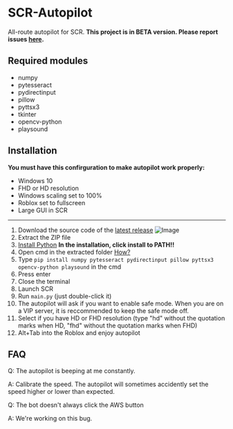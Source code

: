 # SCR-Autopilot
All-route autopilot for SCR.
**This project is in BETA version. Please report issues [here](https://github.com/MaTY-MT/scr-autopilot/issues).**
## Required modules

 - numpy
 - pytesseract
 - pydirectinput
 - pillow
 - pyttsx3
 - tkinter
 - opencv-python
 - playsound

## Installation
**You must have this confirguration to make autopilot work properly:**

 - Windows 10
 - FHD or HD resolution
 - Windows scaling set to 100%
 - Roblox set to fullscreen
 - Large GUI in SCR

-----
 1. Download the source code of the [latest release](https://github.com/MaTY-MT/scr-autopilot/releases) ![Image](https://i.imgur.com/iSwhxYf.png)
 2. Extract the ZIP file
 3. [Install Python](https://www.python.org/downloads/) **In the installation, click install to PATH!!**
 4. Open cmd in the extracted folder [How?](https://i.imgur.com/a1S6GGz.gif)
 5. Type `pip install numpy pytesseract pydirectinput pillow pyttsx3 opencv-python playsound` in the cmd 
 6. Press enter
 7. Close the terminal
 8. Launch SCR
 9. Run `main.py` (just double-click it)
 10. The autopilot will ask if you want to enable safe mode. When you are on a VIP server, it is reccommended to keep the safe mode off.
 11. Select if you have HD or FHD resolution (type "hd" without the quotation marks when HD, "fhd" without the quotation marks when FHD)
 12. Alt+Tab into the Roblox and enjoy autopilot 

## FAQ

 Q: The autopilot is beeping at me constantly.
 
 A: Calibrate the speed. The autopilot will sometimes accidently set the speed higher or lower than expected.
 
 Q: The bot doesn't always click the AWS button
 
 A: We're working on this bug.

